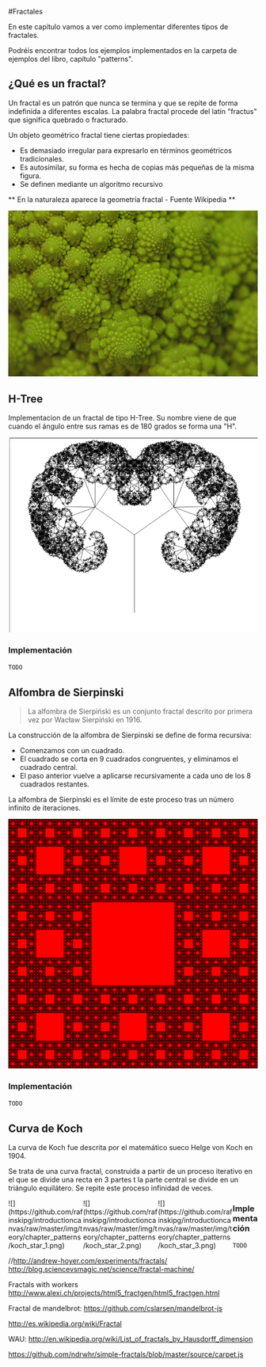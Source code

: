 #Fractales

En este capítulo vamos a ver como implementar diferentes tipos de fractales.

Podréis encontrar todos los ejemplos implementados en la carpeta de ejemplos del libro, capítulo "patterns".

## ¿Qué es un fractal?

Un fractal es un patrón que nunca se termina y que se repite de forma indefinida a diferentes escalas. La palabra fractal procede del latín "fractus" que significa quebrado o fracturado.

Un objeto geométrico fractal tiene ciertas propiedades:
- Es demasiado irregular para expresarlo en términos geométricos tradicionales.
- Es autosimilar, su forma es hecha de copias más pequeñas de la misma figura.
- Se definen mediante un algoritmo recursivo

** En la naturaleza aparece la geometría fractal - Fuente Wikipedia **

![](https://github.com/rafinskipg/introductioncanvas/raw/master/img/teory/chapter_patterns/romanescu.jpg)

## H-Tree

Implementacion de un fractal de tipo H-Tree. Su nombre viene de que cuando el ángulo entre sus ramas es de 180 grados se forma una "H".

![](https://github.com/rafinskipg/introductioncanvas/raw/master/img/teory/chapter_patterns/fractal_tree.png)

### Implementación

```javascript
TODO
```

## Alfombra de Sierpinski

> La alfombra de Sierpiński es un conjunto fractal descrito por primera vez por Wacław Sierpiński en 1916.

La construcción de la alfombra de Sierpinski se define de forma recursiva:

- Comenzamos con un cuadrado.
- El cuadrado se corta en 9 cuadrados congruentes, y eliminamos el cuadrado central.
- El paso anterior vuelve a aplicarse recursivamente a cada uno de los 8 cuadrados restantes.

La alfombra de Sierpinski es el límite de este proceso tras un número infinito de iteraciones.

![](https://github.com/rafinskipg/introductioncanvas/raw/master/img/teory/chapter_patterns/alfombra_sierpinski.png)

### Implementación

```javascript
TODO
```

## Curva de Koch

La curva de Koch fue descrita por el matemático sueco Helge von Koch en 1904. 

Se trata de una curva fractal, construida a partir de un proceso iterativo en el que se divide una recta en 3 partes t la parte central se divide en un triángulo equilátero. Se repite este proceso infinidad de veces.

<div style="width: 30%; float: left;">![](https://github.com/rafinskipg/introductioncanvas/raw/master/img/teory/chapter_patterns/koch_star_1.png)</div>
<div style="width: 30%; float: left;">![](https://github.com/rafinskipg/introductioncanvas/raw/master/img/teory/chapter_patterns/koch_star_2.png)</div>
<div style="width: 30%; float: left;">![](https://github.com/rafinskipg/introductioncanvas/raw/master/img/teory/chapter_patterns/koch_star_3.png)</div>

### Implementación

```javascript
TODO
```



//http://andrew-hoyer.com/experiments/fractals/
http://blog.sciencevsmagic.net/science/fractal-machine/

Fractals with workers 
http://www.alexi.ch/projects/html5_fractgen/html5_fractgen.html

Fractal de mandelbrot: https://github.com/cslarsen/mandelbrot-js

http://es.wikipedia.org/wiki/Fractal

WAU: http://en.wikipedia.org/wiki/List_of_fractals_by_Hausdorff_dimension

https://github.com/ndrwhr/simple-fractals/blob/master/source/carpet.js